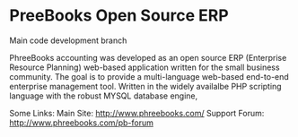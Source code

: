 PreeBooks Open Source ERP
=========================

Main code development branch

PhreeBooks accounting was developed as an open source ERP (Enterprise Resource Planning) web-based application written for the small business community. The goal is to provide a multi-language web-based end-to-end enterprise management tool. Written in the widely availalbe PHP scripting language with the robust MYSQL database engine, 

Some Links: Main Site: http://www.phreebooks.com/    Support Forum: http://www.phreebooks.com/pb-forum
